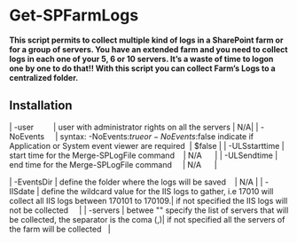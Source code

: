 
# Get-SPFarmLogs

**This script permits to collect multiple kind of logs in a SharePoint farm or for a group of servers. You have an extended farm and you need to collect logs in each one of your 5, 6 or 10 servers. It’s a waste of time to logon one by one to do that!! With this script you can collect Farm’s Logs to a centralized folder.**

## Installation


| -user         | user with administrator rights on all the servers | N/A|
| -NoEvents     | syntax: -NoEvents:$true or -NoEvents:$false indicate if Application or System event viewer are required  | $false |
| -ULSstarttime | start time for the Merge-SPLogFile command    | N/A      |
| -ULSendtime | end time for the Merge-SPLogFile command     | N/A      |


| -EventsDir | define the folder where the logs will be saved    | N/A |
| -IISdate | define the wildcard value for the IIS logs to gather, i.e 17010 will collect all IIS logs between 170101 to 170109.| if not specified the IIS logs will not be collected     |
| -servers | betwee "" specify the list of servers that will be collected, the separator is the coma (,)| if not specified all the servers of the farm will be collected   |
